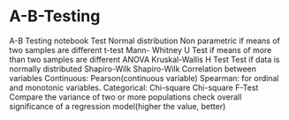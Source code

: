 # A-B-Testing
A-B Testing notebook
Test
	Normal distribution 	Non parametric
if means of two samples are different	t-test	Mann- Whitney U Test
if means of more than two samples are different	ANOVA	Kruskal-Wallis H Test
Test if data is normally distributed	Shapiro-Wilk	Shapiro-Wilk
Correlation between variables	Continuous: Pearson(continuous variable)
Spearman: for ordinal and monotonic variables. 
Categorical: Chi-square	Chi-square
F-Test	Compare the variance of two or more populations
check overall significance of a regression model(higher the value, better)
	
